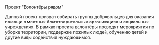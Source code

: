 Проект "Волонтёры рядом"

Данный проект призван собирать группы добровольцев для 
оказания помощи в местных благотворительных 
организациях и социальных учреждениях. В рамках 
проекта волонтёры проводят мероприятия по уборке
территории, поддержке пожилых людей, обучению 
детей и другие виды содействия нуждающимся. 

